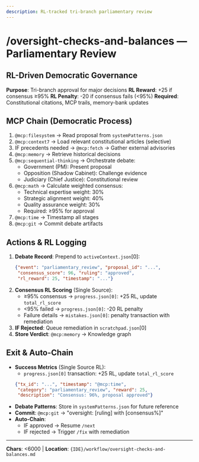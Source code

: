 ```yaml
---
description: RL-tracked tri-branch parliamentary review
---
```


# /oversight-checks-and-balances — Parliamentary Review

## RL-Driven Democratic Governance

**Purpose**: Tri-branch approval for major decisions
**RL Reward**: +25 if consensus ≥95%
**RL Penalty**: -20 if consensus fails (<95%)
**Required**: Constitutional citations, MCP trails, memory-bank updates

## MCP Chain (Democratic Process)

1. `@mcp:filesystem` → Read proposal from `systemPatterns.json`
2. `@mcp:context7` → Load relevant constitutional articles (selective)
3. IF precedents needed → `@mcp:fetch` → Gather external advisories
4. `@mcp:memory` → Retrieve historical decisions
5. `@mcp:sequential-thinking` → Orchestrate debate:
   - Government (PM): Present proposal
   - Opposition (Shadow Cabinet): Challenge evidence
   - Judiciary (Chief Justice): Constitutional review
6. `@mcp:math` → Calculate weighted consensus:
   - Technical expertise weight: 30%
   - Strategic alignment weight: 40%
   - Quality assurance weight: 30%
   - Required: ≥95% for approval
7. `@mcp:time` → Timestamp all stages
8. `@mcp:git` → Commit debate artifacts

## Actions & RL Logging

1. **Debate Record**: Prepend to `activeContext.json`[0]:
   ```json
   {"event": "parliamentary_review", "proposal_id": "...",
    "consensus_score": 96, "ruling": "approved",
    "rl_reward": 25, "timestamp": "..."}
   ```
2. **Consensus RL Scoring** (Single Source):
   - ≥95% consensus → `progress.json[0]`: +25 RL, update `total_rl_score`
   - <95% failed → `progress.json[0]`: -20 RL penalty
   - Failure details → `mistakes.json[0]`: penalty transaction with remediation
3. **IF Rejected**: Queue remediation in `scratchpad.json`[0]
4. **Store Verdict**: `@mcp:memory` → Knowledge graph

## Exit & Auto-Chain

- **Success Metrics** (Single Source RL):
  - `progress.json[0]` transaction: +25 RL, update `total_rl_score`
  ```json
  {"tx_id": "...", "timestamp": "@mcp:time",
   "category": "parliamentary_review", "reward": 25,
   "description": "Consensus: 96%, proposal approved"}
  ```
- **Debate Patterns**: Store in `systemPatterns.json` for future reference
- **Commit**: `@mcp:git` → "oversight: [ruling] with [consensus%]"
- **Auto-Chain**:
  - IF approved → Resume `/next`
  - IF rejected → Trigger `/fix` with remediation

---
**Chars**: <6000 | **Location**: `{IDE}/workflow/oversight-checks-and-balances.md`

